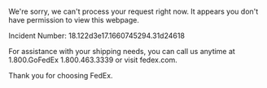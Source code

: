  	


 	

We're sorry, we can't process your request right now. It appears you don't have permission to view this webpage.


Incident Number: 18.122d3e17.1660745294.31d24618





For assistance with your shipping needs, you can call us anytime at 1.800.GoFedEx 1.800.463.3339 or visit fedex.com.




Thank you for choosing FedEx.